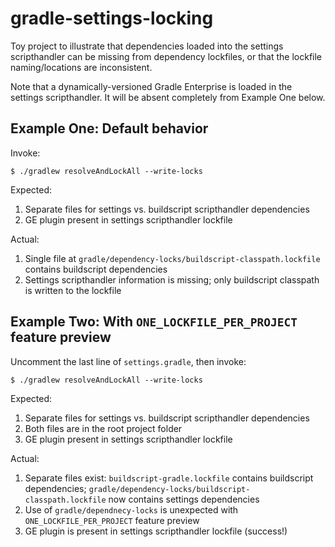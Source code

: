 gradle-settings-locking
=======================

Toy project to illustrate that dependencies loaded into the settings scripthandler can be missing from dependency lockfiles,
or that the lockfile naming/locations are inconsistent.

Note that a dynamically-versioned Gradle Enterprise is loaded in the settings scripthandler.
It will be absent completely from Example One below.

## Example One: Default behavior
Invoke:

`$ ./gradlew resolveAndLockAll --write-locks`

Expected: 
1. Separate files for settings vs. buildscript scripthandler dependencies
2. GE plugin present in settings scripthandler lockfile

Actual:
1. Single file at `gradle/dependency-locks/buildscript-classpath.lockfile` contains buildscript dependencies
2. Settings scripthandler information is missing; only buildscript classpath is written to the lockfile

## Example Two: With `ONE_LOCKFILE_PER_PROJECT` feature preview
Uncomment the last line of `settings.gradle`, then invoke:

`$ ./gradlew resolveAndLockAll --write-locks`

Expected:
1. Separate files for settings vs. buildscript scripthandler dependencies
2. Both files are in the root project folder
3. GE plugin present in settings scripthandler lockfile

Actual:
1. Separate files exist: `buildscript-gradle.lockfile` contains buildscript dependencies; 
`gradle/dependency-locks/buildscript-classpath.lockfile` now contains settings dependencies
2. Use of `gradle/dependnecy-locks` is unexpected with `ONE_LOCKFILE_PER_PROJECT` feature preview
3. GE plugin is present in settings scripthandler lockfile (success!)
